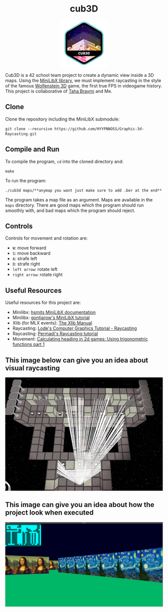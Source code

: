 # <div align="center">cub3D</div>

<p align="center">
  <img src="pics/cub3de.png" alt="Cub3D 42 project badge"/>
</p>

Cub3D is a 42 school team project to create a dynamic view inside a 3D maps. Using the [MiniLibX library](https://github.com/42Paris/minilibx-linux), we must implement raycasting in the style of the famous [Wolfenstein 3D](http://users.atw.hu/wolf3d/) game, the first true FPS in videogame history.
This project is collaborative of [Taha Braymi](https://github.com/shwanthefows) and Me.

## Clone

Clone the repository including the MiniLibX submodule:

```shell
git clone --recursive https://github.com/HYYPNNOSS/Graphic-3d-Raycasting.git
```

## Compile and Run


To compile the program, `cd` into the cloned directory and:

```shell
make
```

To run the program:

```shell
./cub3d maps/**anymap you want just make sure to add .ber at the end**
```

The program takes a map file as an argument. Maps are available in the `maps` directory. There are good maps which the program should run smoothly with, and bad maps which the program should reject.


## Controls

Controls for movement and rotation are:

- `W`: move forward
- `S`: move backward
- `A`: strafe left
- `D`: strafe right
- `left arrow`: rotate left
- `right arrow`: rotate right

## Useful Resources

Useful resources for this project are:

- Minilibx: [hsmits MiniLibX documentation](https://harm-smits.github.io/42docs/libs/minilibx)
- Minilibx: [gontjarow's MiniLibX tutorial](https://gontjarow.github.io/MiniLibX/)
- Xlib (for MLX events): [The Xlib Manual](https://tronche.com/gui/x/xlib/)
- Raycasting: [Lode's Computer Graphics Tutorial - Raycasting](https://lodev.org/cgtutor/raycasting.html)
- Raycasting: [Permadi's Raycasting tutorial](https://permadi.com/1996/05/ray-casting-tutorial-table-of-contents/)
- Movement: [Calculating heading in 2d games: Using trigonometric functions part 1](http://gamecodeschool.com/essentials/calculating-heading-in-2d-games-using-trigonometric-functions-part-1/)

## This image below can give you an idea about visual raycasting

<p>
  <img src="pics/rayCast.png" alt="raycast overview"/>
</p>

## This image can give you an idea about how the project look when executed

<p>
  <img src="pics/screenShot.png" alt="screenshot overview"/>
</p>

